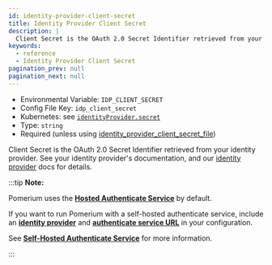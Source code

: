 ```yaml
---
id: identity-provider-client-secret
title: Identity Provider Client Secret
description: |
  Client Secret is the OAuth 2.0 Secret Identifier retrieved from your identity provider.
keywords:
  - reference
  - Identity Provider Client Secret
pagination_prev: null
pagination_next: null
---
```


- Environmental Variable: `IDP_CLIENT_SECRET`
- Config File Key: `idp_client_secret`
- Kubernetes: see [`identityProvider.secret`](/docs/deploying/k8s/reference#identityprovider)
- Type: `string`
- Required (unless using [identity_provider_client_secret_file](./identity-provider-client-secret-file))

Client Secret is the OAuth 2.0 Secret Identifier retrieved from your identity provider. See your identity provider's documentation, and our [identity provider](/docs/identity-providers/) docs for details.

:::tip **Note:**

Pomerium uses the [**Hosted Authenticate Service**](/docs/capabilities/hosted-authenticate-service) by default. 

If you want to run Pomerium with a self-hosted authenticate service, include an [**identity provider**](/docs/identity-providers) and [**authenticate service URL**](/docs/reference/authenticate-service-url) in your configuration. 

See [**Self-Hosted Authenticate Service**](/docs/capabilities/self-hosted-authenticate-service) for more information.

:::
